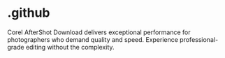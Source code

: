 # .github
Corel AfterShot Download delivers exceptional performance for photographers who demand quality and speed. Experience professional-grade editing without the complexity.
